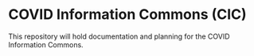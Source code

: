 COVID Information Commons (CIC)
================================

This repository will hold documentation and planning for the COVID Information Commons.
